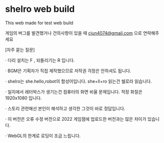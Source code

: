 # shelro web build
This web made for test web build

게임의 버그를 발견했거나 건의사항이 있을 때 cjun4074@gmail.com 으로 연락해주세요




  [자주 묻는 질문]


 · 다리 설치는 F , 되돌리기는 R 입니다.

 · BGM은 기획자가 직접 제작했으므로 저작권 걱정은 안하셔도 됩니다.

 · shelro는 she.hello,robot의 합성어입니다. she+ll+ro 읽는건 쉘로라 읽습니다. 

 · 일지에서 레터박스가 생기는건 컴퓨터의 화면 비율 문제입니다. 적정 화질은 1920x1080 입니다.

 · 스토리 관련해선 본인이 해석하고 생각한 그것이 바로 정답입니다.

 · 이 버전은 오류 수정 버전으로 2022 게임잼에 업로드한 버전과는 많은 차이가 있습니다.
 
 · WebGL의 한계로 로딩이 조금 느립니다.
